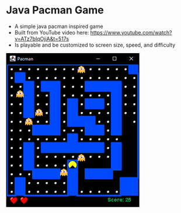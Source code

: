 # Java Pacman Game
- A simple java pacman inspired game
- Built from YouTube video here: https://www.youtube.com/watch?v=ATz7bIqOjiA&t=517s
- Is playable and be customized to screen size, speed, and difficulty



![alt text](https://github.com/bensonkarki/pacman/blob/main/PacmanJava/images/PacmanScreenshot.PNG)
